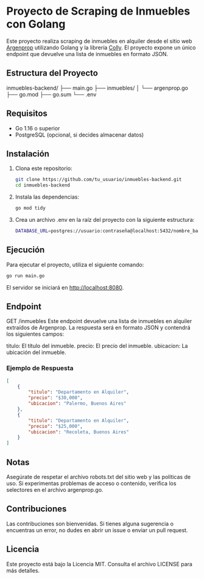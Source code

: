 # Proyecto de Scraping de Inmuebles con Golang

Este proyecto realiza scraping de inmuebles en alquiler desde el sitio web [Argenprop](https://www.argenprop.com/departamentos/alquiler) utilizando Golang y la librería [Colly](https://github.com/gocolly/colly). El proyecto expone un único endpoint que devuelve una lista de inmuebles en formato JSON.

## Estructura del Proyecto

inmuebles-backend/ ├── main.go ├── inmuebles/ │ └── argenprop.go ├── go.mod ├── go.sum └── .env

## Requisitos

- Go 1.16 o superior
- PostgreSQL (opcional, si decides almacenar datos)

## Instalación

1. Clona este repositorio:

   ```bash
   git clone https://github.com/tu_usuario/inmuebles-backend.git
   cd inmuebles-backend
   ```

2. Instala las dependencias:

    ```bash
    go mod tidy
    ```

3. Crea un archivo .env en la raíz del proyecto con la siguiente estructura:

    ```bash
    DATABASE_URL=postgres://usuario:contraseña@localhost:5432/nombre_base_datos?sslmode=disable
    ```

## Ejecución

Para ejecutar el proyecto, utiliza el siguiente comando:

```bash
go run main.go
```

El servidor se iniciará en <http://localhost:8080>.

## Endpoint

GET /inmuebles
Este endpoint devuelve una lista de inmuebles en alquiler extraídos de Argenprop. La respuesta será en formato JSON y contendrá los siguientes campos:

titulo: El título del inmueble.
precio: El precio del inmueble.
ubicacion: La ubicación del inmueble.

### Ejemplo de Respuesta

```json
[
    {
        "titulo": "Departamento en Alquiler",
        "precio": "$30,000",
        "ubicacion": "Palermo, Buenos Aires"
    },
    {
        "titulo": "Departamento en Alquiler",
        "precio": "$25,000",
        "ubicacion": "Recoleta, Buenos Aires"
    }
]
```

## Notas

Asegúrate de respetar el archivo robots.txt del sitio web y las políticas de uso.
Si experimentas problemas de acceso o contenido, verifica los selectores en el archivo argenprop.go.

## Contribuciones

Las contribuciones son bienvenidas. Si tienes alguna sugerencia o encuentras un error, no dudes en abrir un issue o enviar un pull request.

## Licencia

Este proyecto está bajo la Licencia MIT. Consulta el archivo LICENSE para más detalles.
